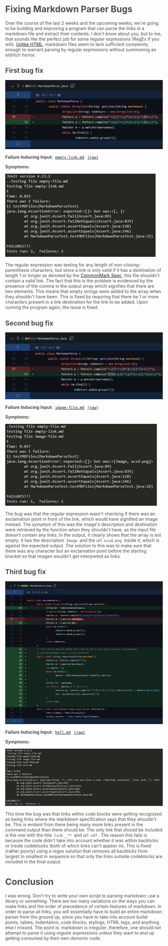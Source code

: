 <style>pre{white-space:pre-wrap;} h1 code{font-size: 0.9em; padding: 5px;} code{padding: 3px;} body {color:rgb(77,77,77);}</style>

# Fixing Markdown Parser Bugs
Over the course of the last 2 weeks and the upcoming weeks, we're going to be building and improving a program that can parse the links in a markdown file and extract their contents. I don't know about you, but to me, that sounds like the perfect job for some regular expressions (RegEx if you will). [Unlike HTML](https://stackoverflow.com/a/1732454), markdown files seem to lack sufficient complexity enough to warrant parsing by regular expressions without summoning an eldritch horror.
## First bug fix
![First code diff](/img/lab4/diff1.png)

**Failure Inducing Input:** [`empty-link.md`](https://github.com/Nicholas264/markdown-parse/blob/main/empty-link.md) [`(raw)`](https://raw.githubusercontent.com/Nicholas264/markdown-parse/main/empty-link.md)

**Symptoms:** 

![First symptom](/img/lab4/symptom1.png)

The regular expression was testing for any length of non-closing-parenthesis characters, but since a link is only valid if it has a destination of length 1 or longer as denoted by the [CommonMark Spec](https://spec.commonmark.org/0.30/#links), this file shouldn't contain a valid link. The fact that this is the problem is evidenced by the presence of the comma in the output array which signifies that there are two elements. This means that empty strings were added to the array when they shouldn't have been. This is fixed by requiring that there be 1 or more characters present in a link destination for the link to be added. Upon running the program again, the issue is fixed.

## Second bug fix
![Second code diff](/img/lab4/diff2.png)

**Failure Inducing Input:** [`image-file.md`](https://github.com/Nicholas264/markdown-parse/blob/main/image-file.md) [`(raw)`](https://raw.githubusercontent.com/Nicholas264/markdown-parse/main/image-file.md)

**Symptoms:**

![Second symptom](/img/lab4/symptom2.png)

The bug was that the regular expression wasn't checking if there was an exclamation point in front of the link, which would have signified an image instead. The symptom of this was the image's description and destination were retrieved by the function when they shouldn't have, as the input file doesn't contain any links. In the output, it clearly shows that the array is not empty;  it has the description `Image` and the url `ucsd.png` inside it, which is against the expected output. The solution to this was to make sure that there was any character but an exclamation point before the starting bracket so that images wouldn't get interpreted as links.

## Third bug fix
![Third code diff](/img/lab4/diff3.png)

**Failure Inducing Input:** [`hell.md`](https://github.com/Nicholas264/markdown-parse/blob/main/hell.md) [`(raw)`](https://raw.githubusercontent.com/Nicholas264/markdown-parse/main/hell.md)

**Symptoms:** 

![Third symptom](/img/lab4/symptom3.png)

This time the bug was that links within code blocks were getting recognized as being links where the markdown specification says that they shouldn't be. This is evident from there being many more links present in the command output than there should be. The only link that should be included is the one with the title `link__**` and url `sdf`. The reason this fails is because the code didn't take into account whether it was within backticks or inside codeblocks (both of which links can't appear in). This is fixed (rather poorly) using a regex solution that removes all backticks from largest to smallest in sequence so that only the links outside codeblocks are included in the final output.

# Conclusion
I was wrong. Don't try to write your own script to parsing markdown; use a library or something. There are too many variations on the ways you can make links and the order of precedence of certain features of markdown. In order to parse all links, you will essentially have to build an entire markdown parser from the ground up, since you have to take into account bullet points, tables, indentation, code blocks, stylings, HTML tags, and anything else I missed. The point is: markdown is *irregular*, therefore, one should not attempt to parse it using *regular* expressions unless they want to end up getting consumed by their own demonic code.